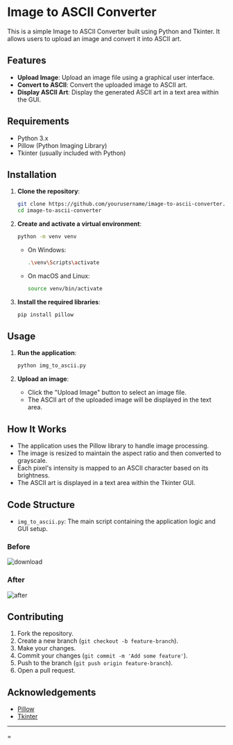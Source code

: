 # Image to ASCII Converter

This is a simple Image to ASCII Converter built using Python and Tkinter. It allows users to upload an image and convert it into ASCII art.

## Features

- **Upload Image**: Upload an image file using a graphical user interface.
- **Convert to ASCII**: Convert the uploaded image to ASCII art.
- **Display ASCII Art**: Display the generated ASCII art in a text area within the GUI.

## Requirements

- Python 3.x
- Pillow (Python Imaging Library)
- Tkinter (usually included with Python)

## Installation

1. **Clone the repository**:
    ```bash
    git clone https://github.com/yourusername/image-to-ascii-converter.git
    cd image-to-ascii-converter
    ```

2. **Create and activate a virtual environment**:
    ```bash
    python -m venv venv
    ```

    - On Windows:
      ```bash
      .\venv\Scripts\activate
      ```
    - On macOS and Linux:
      ```bash
      source venv/bin/activate
      ```

3. **Install the required libraries**:
    ```bash
    pip install pillow
    ```

## Usage

1. **Run the application**:
    ```bash
    python img_to_ascii.py
    ```

2. **Upload an image**:
    - Click the "Upload Image" button to select an image file.
    - The ASCII art of the uploaded image will be displayed in the text area.

## How It Works

- The application uses the Pillow library to handle image processing.
- The image is resized to maintain the aspect ratio and then converted to grayscale.
- Each pixel's intensity is mapped to an ASCII character based on its brightness.
- The ASCII art is displayed in a text area within the Tkinter GUI.

## Code Structure

- `img_to_ascii.py`: The main script containing the application logic and GUI setup.


### Before
![download](https://github.com/user-attachments/assets/0626cfaa-c68d-460f-a387-97c50b7165a5)



### After
![after](https://github.com/user-attachments/assets/9b6cecb3-6052-41f5-8fb9-7ff7d0e2e9a0)

## Contributing

1. Fork the repository.
2. Create a new branch (`git checkout -b feature-branch`).
3. Make your changes.
4. Commit your changes (`git commit -m 'Add some feature'`).
5. Push to the branch (`git push origin feature-branch`).
6. Open a pull request.

## Acknowledgements

- [Pillow](https://python-pillow.org/)
- [Tkinter](https://wiki.python.org/moin/TkInter)

---

=
